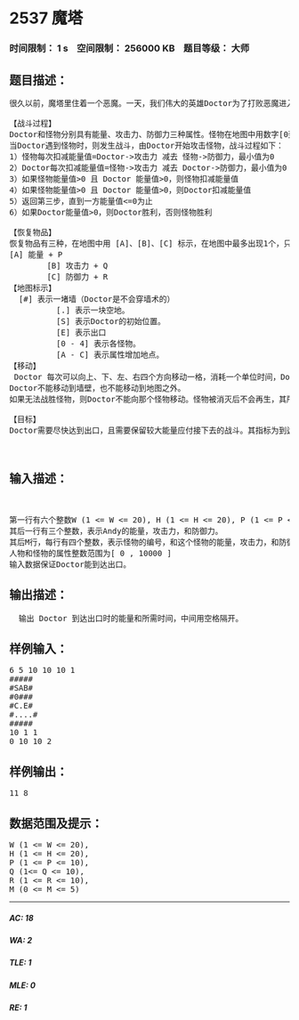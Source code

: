 # 2537 魔塔   
### 时间限制： 1 s&nbsp;&nbsp;&nbsp;&nbsp;空间限制： 256000 KB&nbsp;&nbsp;&nbsp;&nbsp;题目等级： 大师  
## 题目描述：  

<pre>
很久以前，魔塔里住着一个恶魔。一天，我们伟大的英雄Doctor为了打败恶魔进入了魔塔。不幸的是，他被里面的怪物抓住了，并被投入了牢房。他在牢房中得到巫师的帮助，打开了房门，并且得到了牢房那一层的地图。巫师告诉Doctor，恶魔已经打算封锁这一层的出口，让里面的人饿死在牢房中。为了尽早以最佳状态逃出这一层。返回魔塔，Doctor带着地图一路向出口走去。
 
【战斗过程】
Doctor和怪物分别具有能量、攻击力、防御力三种属性。怪物在地图中用数字[0到4]标示，怪物不会移动。
当Doctor遇到怪物时，则发生战斗，由Doctor开始攻击怪物，战斗过程如下：
1）怪物每次扣减能量值=Doctor->攻击力 减去 怪物->防御力，最小值为0
2）Doctor每次扣减能量值=怪物->攻击力 减去 Doctor->防御力，最小值为0
3）如果怪物能量值>0 且 Doctor 能量值>0，则怪物扣减能量值
4）如果怪物能量值>0 且 Doctor 能量值>0，则Doctor扣减能量值
5）返回第三步，直到一方能量值<=0为止
6）如果Doctor能量值>0，则Doctor胜利，否则怪物胜利
 
【恢复物品】
恢复物品有三种，在地图中用 [A]、[B]、[C] 标示，在地图中最多出现1个，只能使用一次，当Doctor走到恢复物品时，
[A] 能量 + P  
        [B] 攻击力 + Q  
        [C] 防御力 + R
【地图标示】
  [#] 表示一堵墙（Doctor是不会穿墙术的）  
          [.] 表示一块空地。  
          [S] 表示Doctor的初始位置。  
          [E] 表示出口  
          [0 - 4] 表示各怪物。  
          [A - C] 表示属性增加地点。
【移动】
 Doctor 每次可以向上、下、左、右四个方向移动一格，消耗一个单位时间，Doctor在战斗时不消耗额外时间。
Doctor不能移动到墙壁，也不能移动到地图之外。
如果无法战胜怪物，则Doctor不能向那个怪物移动。怪物被消灭后不会再生，其所在格子变为空地。
 
【目标】
Doctor需要尽快达到出口，且需要保留较大能量应付接下去的战斗。其指标为到达出口后， 能量 / 时间 为最大值。
 
 
</pre>
  
  
## 输入描述：  

<pre>
 
 
第一行有六个整数W (1 <= W <= 20), H (1 <= H <= 20), P (1 <= P <= 10), Q (1<= Q <= 10), R (1 <= R <= 10), M (0 <= M <= 5). 迷宫是由一个W*H的矩形区域构成（W为竖排数目，H为横排数目）。M表示怪物的数量。
其后一行有三个整数，表示Andy的能量，攻击力，和防御力。
其后M行，每行有四个整数，表示怪物的编号，和这个怪物的能量，攻击力，和防御力。
人物和怪物的属性整数范围为[ 0 , 10000 ]
输入数据保证Doctor能到达出口。
</pre>
  
  
## 输出描述：  

<pre>
  输出 Doctor 到达出口时的能量和所需时间，中间用空格隔开。
</pre>
  
  
## 样例输入：  

<pre>
6 5 10 10 10 1
#####
#SAB#
#0###
#C.E#
#....#
#####
10 1 1
0 10 10 2
</pre>
  
  
## 样例输出：  

<pre>
11 8
</pre>
  
  
## 数据范围及提示：  

<pre>
W (1 <= W <= 20),
H (1 <= H <= 20),
P (1 <= P <= 10),
Q (1<= Q <= 10),
R (1 <= R <= 10),
M (0 <= M <= 5)
</pre>
  
  
***  

##### AC: 18  
##### WA: 2  
##### TLE: 1  
##### MLE: 0  
##### RE: 1  
